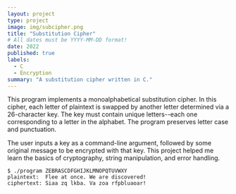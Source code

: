 ```yaml
---
layout: project
type: project
image: img/subcipher.png
title: "Substitution Cipher"
# All dates must be YYYY-MM-DD format!
date: 2022
published: true
labels:
  - C
  - Encryption
summary: "A substitution cipher written in C."
---
```

This program implements a monoalphabetical substitution cipher. In this cipher, each letter of plaintext is swapped by another letter determined via a 26-character key. The key must contain unique letters--each one corresponding to a letter in the alphabet. The program preserves letter case and punctuation.

The user inputs a key as a command-line argument, followed by some original message to be encrypted with that key. This project helped me learn the basics of cryptography, string manipulation, and error handling.

```
$ ./program ZEBRASCDFGHIJKLMNOPQTUVWXY
plaintext:  Flee at once. We are discovered!
ciphertext: Siaa zq lkba. Va zoa rfpbluaoar!
```
